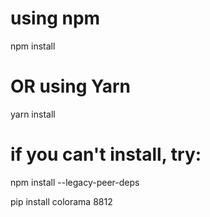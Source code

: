 # using npm
npm install

# OR using Yarn
yarn install

# if you can't install, try:
npm install --legacy-peer-deps


pip install colorama
8812
